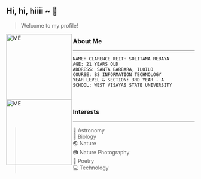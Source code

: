 ## Hi, hi, hiiii ~ :raised_hands:
>Welcome to my profile!



<img src="https://raw.githubusercontent.com/CKRebaya/cksrebaya/main/assets/images/me.JPG" alt="ME" width="175px" align="left">

### About Me
________________________________
    NAME: CLARENCE KEITH SOLITANA REBAYA
    AGE: 21 YEARS OLD
    ADDRESS: SANTA BARBARA, ILOILO
    COURSE: BS INFORMATION TECHNOLOGY
    YEAR LEVEL & SECTION: 3RD YEAR - A
    SCHOOL: WEST VISAYAS STATE UNIVERSITY
<br>
<img src="https://raw.githubusercontent.com/CKRebaya/cksrebaya/main/assets/images/port3.jpg" alt="ME" width="175px" align="left">

### Interests
________________________________
> :stars: Astronomy <br>
> :seedling: Biology <br>
> :earth_asia: Nature <br>
> :camera: Nature Photography <br>
> :pencil: Poetry <br>
> :computer: Technology

